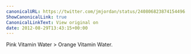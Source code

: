 ```yaml
---
canonicalURL: https://twitter.com/jmjordan/status/240806823874154496
ShowCanonicalLink: true
CanonicalLinkText: View original on
date: 2012-08-29T13:43:15+00:00
---
```

Pink Vitamin Water &gt; Orange Vitamin Water.